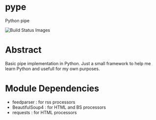 pype
====

Python pipe

<img src="https://travis-ci.org/davidfrigola/pype.png" data-bindattr-28="28" title="Build Status Images">

Abstract
========

Basic pipe implementation in Python.
Just a small framework to help me learn Python and usefull for my own purposes.

Module Dependencies
===================

 * feedparser : for rss processors
 * BeautifulSoup4 : for HTML and BS processors
 * requests : for HTML processors
